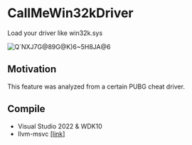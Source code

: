 # CallMeWin32kDriver
Load your driver like win32k.sys

![Q`NXJ7G@89G@K)6~5H8JA@6](https://user-images.githubusercontent.com/13917777/184930976-1ee5dd35-04a0-4d98-85a4-1f51074b9784.png)


## Motivation
This feature was analyzed from a certain PUBG cheat driver.


## Compile
- Visual Studio 2022 & WDK10
- llvm-msvc [[link]](https://github.com/NewWorldComingSoon/llvm-msvc-build)
